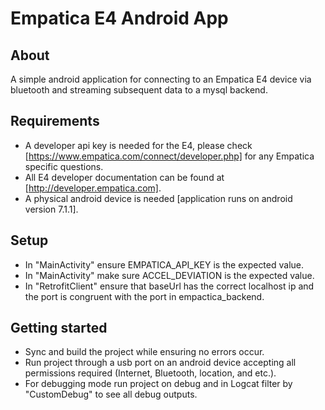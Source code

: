 # Empatica E4 Android App

## About

A simple android application for connecting to an Empatica E4 device via bluetooth and streaming subsequent data to a mysql backend.

## Requirements

- A developer api key is needed for the E4, please check [https://www.empatica.com/connect/developer.php] for any Empatica specific questions.
- All E4 developer documentation can be found at [http://developer.empatica.com].
- A physical android device is needed [application runs on android version 7.1.1].

## Setup

- In "MainActivity" ensure EMPATICA_API_KEY is the expected value.
- In "MainActivity" make sure ACCEL_DEVIATION is the expected value.
- In "RetrofitClient" ensure that baseUrl has the correct localhost ip and the port is congruent with the port in empactica_backend.

## Getting started

- Sync and build the project while ensuring no errors occur.
- Run project through a usb port on an android device accepting all permissions required (Internet, Bluetooth, location, and etc.).
- For debugging mode run project on debug and in Logcat filter by "CustomDebug" to see all debug outputs.

